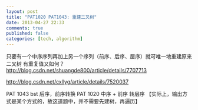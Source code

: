 ```yaml
---
layout: post
title: "PAT1020 PAT1043: 重建二叉树"
date: 2013-04-27 22:33
comments: true
published: false
categories: [tech, algorithm]
---
```



只要有一个中序序列再加上另一个序列（前序、后序、层序）就可唯一地重建原来二叉树
有重复值又如何？
http://blog.csdn.net/shuangde800/article/details/7707713

http://blog.csdn.net/cxllyg/article/details/7520037


PAT 1043 bst 后序，前序转换
PAT 1020 中序 + 前序 转层序
【实际上，输出方式是某个方式的，故这道题中，并不需要先建树，再遍历】